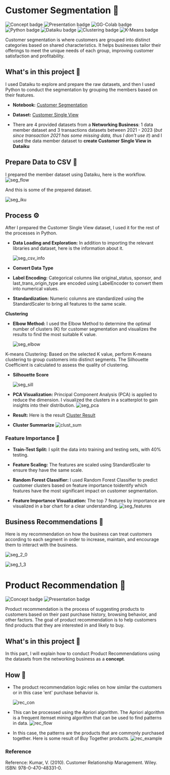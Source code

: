 # Customer Segmentation 🔎
![Concept badge](https://img.shields.io/badge/-Concept-blue.svg) ![Presentation badge](https://img.shields.io/badge/-Presentation-blue.svg) ![GG-Colab badge](https://img.shields.io/badge/-Google--Colab-blue.svg) ![Python badge](https://img.shields.io/badge/-Python-green.svg)  ![Dataiku badge](https://img.shields.io/badge/-Dataiku-green.svg)  ![Clustering badge](https://img.shields.io/badge/-Clustering-orange.svg)  ![K-Means badge](https://img.shields.io/badge/-K--Means-orange.svg) 

Customer segmentation is where customers are grouped into distinct categories based on shared characteristics. It helps businesses tailor their offerings to meet the unique needs of each group, improving customer satisfaction and profitability.

## What's in this project 💼
I used Dataiku to explore and prepare the raw datasets, and then I used Python to conduct the segmentation by grouping the members based on their features.


* **Notebook:** [Customer Segmentation](https://github.com/Wkan19/MADT8101-Customer-Analytics/blob/main/Customer%20Segmentation%20and%20Product%20Recommendation/GitHub_Customer_Segmentation.ipynb)

* **Dataset:** [Customer Single View](https://github.com/Wkan19/MADT8101-Customer-Analytics/blob/main/Customer%20Segmentation%20and%20Product%20Recommendation/csv.zip)
* There are 4 provided datasets from a **Networking Business**: 1 data member dataset and 3 transactions datasets between 2021 - 2023 (*but since transaction 2021 has some missing data, thus I don't use it*) and I used the data member dataset to **create Customer Single View in Dataiku**


## Prepare Data to CSV 🔦
I prepared the member dataset using Dataiku, here is the workflow.
  ![seg_flow](./seg_flow.png)

And this is some of the prepared dataset.


 ![seg_iku](./seg_iku.png)


## Process ⚙️
After I prepared the Customer Single View dataset, I used it for the rest of the processes in Python.

* **Data Loading and Exploration:**  In addition to importing the relevant libraries and dataset, here is the information about it.
  
   ![seg_csv_info](./seg_csv_info.png)
 
* **Convert Data Type**

* **Label Encoding:** Categorical columns like original_status, sponsor, and last_trans_origin_type are encoded using LabelEncoder to convert them into numerical values.

* **Standardization:** Numeric columns are standardized using the StandardScaler to bring all features to the same scale.

**Clustering** 

* **Elbow Method:** I used the Elbow Method to determine the optimal number of clusters (K) for customer segmentation and visualizes the results to find the most suitable K value.

  ![seg_elbow](./seg_elbow.png)
 
K-means Clustering: Based on the selected K value, perform K-means clustering to group customers into distinct segments. The Silhouette Coefficient is calculated to assess the quality of clustering.
* **Silhouette Score**

   ![seg_sill](./seg_sill.png)

* **PCA Visualization:** Principal Component Analysis (PCA) is applied to reduce the dimension. I visualized the clusters in a scatterplot to gain insights into their distribution.
   ![seg_pca](./seg_pca.png)
  
* **Result:** Here is the result [Cluster Result](https://github.com/Wkan19/MADT8101-Customer-Analytics/blob/main/Customer%20Segmentation%20and%20Product%20Recommendation/cluster_results.zip)

* **Cluster Summarize**
    ![clust_sum](./clust_sum.png)
  

### Feature Importance 🏅

* **Train-Test Split:** I split the data into training and testing sets, with 40% testing.

* **Feature Scaling:** The features are scaled using StandardScaler to ensure they have the same scale.

* **Random Forest Classifier:** I used Random Forest Classifier to predict customer clusters based on feature importance toidentify which features have the most significant impact on customer segmentation.

* **Feature Importance Visualization:**  The top 7 features by importance are visualized in a bar chart for a clear understanding.
   ![seg_features](./seg_features.png)
  
## Business Recommendations 🌟
Here is my recommendation on how the business can treat customers according to each segment in order to increase, maintain, and encourage them to interact with the business.

   ![seg_2_0](./seg_2_0.jpg)
   
   ![seg_1_3](./seg_1_3.jpg)

  

# Product Recommendation 🔎
![Concept badge](https://img.shields.io/badge/-Concept-blue.svg) ![Presentation badge](https://img.shields.io/badge/-Presentation-blue.svg) 

Product recommendation is the process of suggesting products to customers based on their past purchase history, browsing behavior, and other factors. The goal of product recommendation is to help customers find products that they are interested in and likely to buy.

## What's in this project 💼
In this part, I will explain how to conduct Product Recommendations using the datasets from the networking business as a **concept**.

## How 🔦

* The product recommendation logic relies on how similar the customers or in this case 'ent' purchase behavior is.
  
   ![rec_con](./rec_con.png)

* This can be processed using the Apriori algorithm. The Apriori algorithm is a frequent itemset mining algorithm that can be used to find patterns in data.
 ![rec_flow](./rec_flow.png)

* In this case, the patterns are the products that are commonly purchased together. Here is some result of Buy Together products. 
  ![rec_example](./rec_example.png)


### Reference
Reference: Kumar, V. (2010). Customer Relationship Management. Wiley. ISBN: 978-0-470-48331-0.

